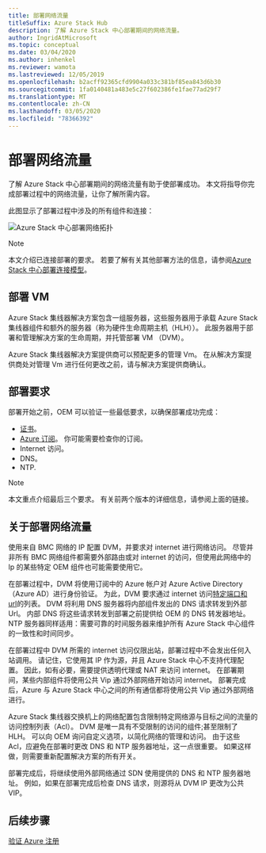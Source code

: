 ```yaml
---
title: 部署网络流量
titleSuffix: Azure Stack Hub
description: 了解 Azure Stack 中心部署期间的网络流量。
author: IngridAtMicrosoft
ms.topic: conceptual
ms.date: 03/04/2020
ms.author: inhenkel
ms.reviewer: wamota
ms.lastreviewed: 12/05/2019
ms.openlocfilehash: b2acff92365cfd9904a033c381bf85ea843d6b30
ms.sourcegitcommit: 1fa0140481a483e5c27f602386fe1fae77ad29f7
ms.translationtype: MT
ms.contentlocale: zh-CN
ms.lasthandoff: 03/05/2020
ms.locfileid: "78366392"
---
```

# <a name="deployment-network-traffic"></a>部署网络流量

了解 Azure Stack 中心部署期间的网络流量有助于使部署成功。 本文将指导你完成部署过程中的网络流量，让你了解所需内容。

此图显示了部署过程中涉及的所有组件和连接：

![Azure Stack 中心部署网络拓扑](media/deployment-networking/figure1.png)

> [!NOTE]
> 本文介绍已连接部署的要求。 若要了解有关其他部署方法的信息，请参阅[Azure Stack 中心部署连接模型](azure-stack-connection-models.md)。

## <a name="the-deployment-vm"></a>部署 VM

Azure Stack 集线器解决方案包含一组服务器，这些服务器用于承载 Azure Stack 集线器组件和额外的服务器（称为硬件生命周期主机（HLH））。 此服务器用于部署和管理解决方案的生命周期，并托管部署 VM （DVM）。

Azure Stack 集线器解决方案提供商可以预配更多的管理 Vm。 在从解决方案提供商处对管理 Vm 进行任何更改之前，请与解决方案提供商确认。

## <a name="deployment-requirements"></a>部署要求

部署开始之前，OEM 可以验证一些最低要求，以确保部署成功完成：

- [证书](azure-stack-pki-certs.md)。
- [Azure 订阅](azure-stack-validate-registration.md)。 你可能需要检查你的订阅。
- Internet 访问。
- DNS。
- NTP.

> [!NOTE]
> 本文重点介绍最后三个要求。 有关前两个版本的详细信息，请参阅上面的链接。

## <a name="about-deployment-network-traffic"></a>关于部署网络流量

使用来自 BMC 网络的 IP 配置 DVM，并要求对 internet 进行网络访问。 尽管并非所有 BMC 网络组件都需要外部路由或对 internet 的访问，但使用此网络中的 Ip 的某些特定 OEM 组件也可能需要使用它。

在部署过程中，DVM 将使用订阅中的 Azure 帐户对 Azure Active Directory （Azure AD）进行身份验证。 为此，DVM 要求通过 internet 访问[特定端口和 url](azure-stack-integrate-endpoints.md)的列表。 DVM 将利用 DNS 服务器将内部组件发出的 DNS 请求转发到外部 Url。 内部 DNS 将这些请求转发到部署之前提供给 OEM 的 DNS 转发器地址。 NTP 服务器同样适用：需要可靠的时间服务器来维护所有 Azure Stack 中心组件的一致性和时间同步。

在部署过程中 DVM 所需的 internet 访问仅限出站，部署过程中不会发出任何入站调用。 请记住，它使用其 IP 作为源，并且 Azure Stack 中心不支持代理配置。 因此，如有必要，需要提供透明代理或 NAT 来访问 internet。 在部署期间，某些内部组件将使用公共 Vip 通过外部网络开始访问 internet。 部署完成后，Azure 与 Azure Stack 中心之间的所有通信都将使用公共 Vip 通过外部网络进行。

Azure Stack 集线器交换机上的网络配置包含限制特定网络源与目标之间的流量的访问控制列表（Acl）。 DVM 是唯一具有不受限制的访问的组件;甚至限制了 HLH。 可以向 OEM 询问自定义选项，以简化网络的管理和访问。 由于这些 Acl，应避免在部署时更改 DNS 和 NTP 服务器地址，这一点很重要。 如果这样做，则需要重新配置解决方案的所有开关。

部署完成后，将继续使用外部网络通过 SDN 使用提供的 DNS 和 NTP 服务器地址。 例如，如果在部署完成后检查 DNS 请求，则源将从 DVM IP 更改为公共 VIP。

## <a name="next-steps"></a>后续步骤

[验证 Azure 注册](azure-stack-validate-registration.md)
